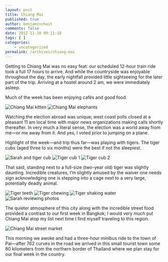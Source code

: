 ```yaml
---
layout: post
title: Chiang Mai
published: true
author: benjaminchait
comments: false
date: 2012-11-10 09:11:18
tags: [ ]
categories:
    - uncategorized
permalink: /archives/chiang-mai
---
```

Getting to Chiang Mai was no easy feat: our scheduled 12-hour train ride took a full 17 hours to arrive. And while the countryside was enjoyable throughout the day, the early nightfall provided little sightseeing for the later part of the trip. Arriving at a hostel around 2 am, we were immediately asleep.

Much of the week has been enjoying cafés and good food.


![Chiang Mai kitten][1]
![Chiang Mai elephants][2]

Watching the election abroad was unique; west coast polls closed at a pleasant 11 am local time with major news organizations making calls shortly thereafter. In very much a literal sense, the election was a world away from me—or me away from it. And yes, I voted prior to jumping on a plane.

Highlight of the week—and trip thus far—was playing with tigers. The tiger cubs (aged three to six months) were the best if not the sleepiest.


![Sarah and tiger cub][3]
![Tiger cub 1][4]
![Tiger cub 2][5]

That said, standing next to a full-size (two-year old) tiger was slightly daunting. Incredible creatures, I&#8217;m slightly amused by the waiver one needs sign acknowledging one is stepping into a cage next to a very large, potentially deadly animal.


![Tiger teeth][6]
![Tiger chewing][7]
![Tiger shaking water][8]
![Sarah reviewing photos][9]

The quieter atmosphere of this city along with the incredible street food provided a contrast to our first week in Bangkok; I would very much put Chiang Mai atop my list next time I find myself traveling to this region.


![Chiang Mai street market][10]

This morning we awoke and had a three-hour minibus ride to the town of Pai—after 762 curves in the road we arrived in this small tourist town some 80 kilometers from the northern border of Thailand where we plan stay for our final week in the country.

 [1]: /wp-content/uploads/media/img/2012/11/chiang-mai/DSC00295.jpg
 [2]: /wp-content/uploads/media/img/2012/11/chiang-mai/DSC00317.jpg
 [3]: /wp-content/uploads/media/img/2012/11/chiang-mai/DSC00362.jpg
 [4]: /wp-content/uploads/media/img/2012/11/chiang-mai/DSC00370.jpg
 [5]: /wp-content/uploads/media/img/2012/11/chiang-mai/DSC00447.jpg
 [6]: /wp-content/uploads/media/img/2012/11/chiang-mai/DSC00609.jpg
 [7]: /wp-content/uploads/media/img/2012/11/chiang-mai/DSC00610.jpg
 [8]: /wp-content/uploads/media/img/2012/11/chiang-mai/DSC00616.jpg
 [9]: /wp-content/uploads/media/img/2012/11/chiang-mai/DSC00620.jpg
 [10]: /wp-content/uploads/media/img/2012/11/chiang-mai/DSC00622.jpg
